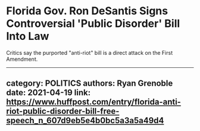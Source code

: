 # Florida Gov. Ron DeSantis Signs Controversial 'Public Disorder' Bill Into Law

Critics say the purported "anti-riot" bill is a direct attack on the First Amendment.

---
category: POLITICS
authors: Ryan Grenoble
date: 2021-04-19
link: https://www.huffpost.com/entry/florida-anti-riot-public-disorder-bill-free-speech_n_607d9eb5e4b0bc5a3a5a49d4
---
